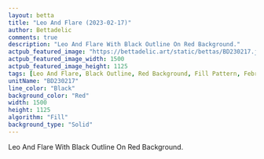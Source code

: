 ```yaml
---
layout: betta
title: "Leo And Flare (2023-02-17)"
author: Bettadelic
comments: true
description: "Leo And Flare With Black Outline On Red Background."
actpub_featured_image: "https://bettadelic.art/static/bettas/BD230217.jpg"
actpub_featured_image_width: 1500
actpub_featured_image_height: 1125
tags: [Leo And Flare, Black Outline, Red Background, Fill Pattern, February 2023]
unitName: "BD230217"
line_color: "Black"
background_color: "Red"
width: 1500
height: 1125
algorithm: "Fill"
background_type: "Solid"
---
```


Leo And Flare With Black Outline On Red Background.
